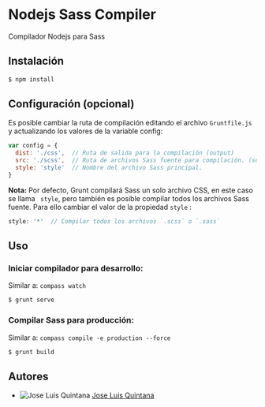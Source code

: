 # Nodejs Sass Compiler

Compilador Nodejs para Sass

## Instalación
```sh
$ npm install
```

## Configuración (opcional)

Es posible cambiar la ruta de compilación editando el archivo `Gruntfile.js` y actualizando los valores de la variable config:

```js
var config = {
  dist: './css',  // Ruta de salida para la compilación (output)
  src: './scss',  // Ruta de archivos Sass fuente para compilación. (source)
  style: 'style'  // Nombre del archivo Sass principal.
}
```
**Nota:** Por defecto, Grunt compilará Sass un solo archivo CSS, en este caso se llama ` style`,  pero también es posible compilar todos los archivos Sass fuente. Para ello cambiar el valor de la propiedad `style` : 

```js
style: '*'  // Compilar todos los archivos `.scss` o `.sass`
```

## Uso

### Iniciar compilador para desarrollo:

Similar a: `compass watch`

```sh
$ grunt serve
```

### Compilar Sass para producción:

Similar a: `compass compile -e production --force`

```sh
$ grunt build
```

## Autores
  * ![Jose Luis Quintana](http://www.gravatar.com/avatar/a4b15506108e1cf337adccce77602d51?s=24) [Jose Luis Quintana](mailto:jose.luis@lanaranjamedia.com)